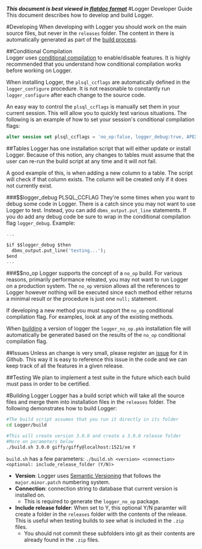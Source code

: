 ***This document is best viewed in [flatdoc format](http://oraopensource.github.io/flatdoc?repo=logger&path=docs%2FDevelopment+Guide.md)***
#Logger Developer Guide
This document describes how to develop and build Logger. 

#Developing
When developing with Logger you should work on the main source files, but never in the `releases` folder. The content in there is automatically generated as part of the [build process](#build-process).

##Conditional Compilation	
Logger uses [conditional compilation](http://docs.oracle.com/cd/E11882_01/appdev.112/e25519/fundamentals.htm#LNPLS00210) to enable/disable features. It is highly recommended that you understand how conditional compilation works before working on Logger.

When installing Logger, the `plsql_ccflags` are automatically defined in the `logger_configure` procedure. It is not reasonable to constantly run `logger_configure` after each change to the source code.

An easy way to control the `plsql_ccflags` is manually set them in your current session. This will allow you to quickly test various situations. The following is an example of how to set your session's conditional compilation flags: 

```sql
alter session set plsql_ccflags = 'no_op:false, logger_debug:true, APEX:true, logger_plugin_error: true';
```

##Tables
Logger has one installation script that will either update or install Logger. Because of this notion, any changes to tables must assume that the user can re-run the build script at any time and it will not fail.

A good example of this, is when adding a new column to a table. The script will check if that column exists. The column will be created only if it does not currently exist.

###$$logger_debug PLSQL_CCFLAG
They're some times when you want to debug some code in Logger. There is a catch since you may not want to use Logger to test. Instead, you can add `dbms_output.put_line` statements. If you do add any debug code be sure to wrap in the conditional compilation flag `logger_debug`. Example:

```sql
...

$if $$logger_debug $then
  dbms_output.put_line('testing...');
$end
...
```

###$$no_op
Logger supports the concept of a `no_op` build. For various reasons, primarily performance releated, you may not want to run Logger on a production system. The `no_op` version allows all the references to Logger however nothing will be executed since each method either returns a minimal result or the procedure is just one `null;` statement.

If developing a new method you must support the `no_op` conditional compilation flag. For examples, look at any of the existing methods.

When [building](#build-process) a version of logger the `logger_no_op.pkb` installation file will automatically be generated based on the results of the `no_op` conditional compilation flag.

##Issues
Unless an change is very small, please register an [issue](https://github.com/OraOpenSource/Logger/issues) for it in Github. This way it is easy to reference this issue in the code and we can keep track of all the features in a given release.


##Testing
We plan to implement a test suite in the future which each build must pass in order to be certified.

<a href="build-process"></a>
#Building Logger
Logger has a build script which will take all the source files and merge them into installation files in the `releases` folder. The following demonstrates how to build Logger:

```bash
#The build script assumes that you run it directly in its folder
cd Logger/build

#This will create version 3.0.0 and create a 3.0.0 release folder
#More on parameters below
./build.sh 3.0.0 giffy/giffy@localhost:1521/xe Y

```

`build.sh` has a few parameters: `./build.sh <version> <connection> <optional: include_release_folder (Y/N)>`

- **Version**: Logger uses [Semantic Versioning](http://semver.org/) that follows the `major.minor.patch` numbering system.
- **Connection**: connection string to database that current version is installed on.
  - This is required to generate the `logger_no_op` package.
- **Include release folder**: When set to Y, this optional Y/N paramter will create a folder in the `releases` folder with the contents of the release. This is useful when testing builds to see what is included in the `.zip` files.
  - You should not commit these subfolders into git as their contents are already found in the `.zip` files.
